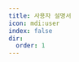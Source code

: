 ```yaml
---
title: 사용자 설명서
icon: mdi:user
index: false
dir:
  order: 1
---
```


<Catalog base='/ko-kr/manual/' />
